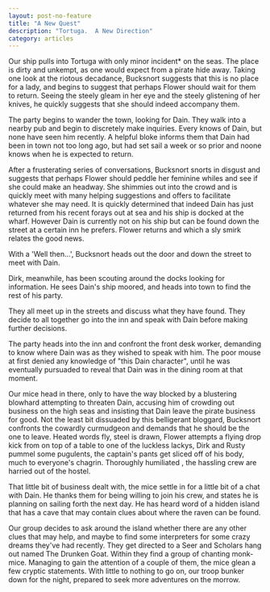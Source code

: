 ```yaml
---
layout: post-no-feature
title: "A New Quest"
description: "Tortuga.  A New Direction"
category: articles
---
```


Our ship pulls into Tortuga with only minor incident* on the seas.  The place is
dirty and unkempt, as one would expect from a pirate hide away.  Taking one look
at the riotous decadance, Bucksnort suggests that this is no place for a lady,
and begins to suggest that perhaps Flower should wait for them to return.  Seeing
the steely gleam in her eye and the steely glistening of her knives, he quickly
suggests that she should indeed accompany them.

The party begins to wander the town, looking for Dain.  They walk into a nearby
pub and begin to discretely make inquiries.  Every knows of Dain, but none have
seen him recently.  A helpful bloke informs them that Dain had been in town
not too long ago, but had set sail a week or so prior and noone knows when he
is expected to return.

After a frusterating series of conversations, Bucksnort snorts in disgust and
suggests that perhaps Flower should peddle her feminine whiles and see if she
could make an headway.  She shimmies out into the crowd and is quickly meet with
many helping suggestions and offers to facilitate whatever she may need.  It is quickly
determined that indeed Dain has just returned from his recent forays out at sea
and his ship is docked at the wharf.  However Dain is currently not on his ship
but can be found down the street at a certain inn he prefers.  Flower returns
and which a sly smirk relates the good news.

With a 'Well then...', Bucksnort heads out the door and down the street to meet
with Dain.

Dirk, meanwhile, has been scouting around the docks looking for information.
He sees Dain's ship moored, and heads into town to find the rest of his party.

They all meet up in the streets and discuss what they have found.  They decide to
all together go into the inn and speak with Dain before making further decisions.

The party heads into the inn and confront the front desk worker, demanding to know
where Dain was as they wished to speak with him.  The poor mouse at first denied
any knowledge of "this Dain character", until he was eventually pursuaded to reveal
that Dain was in the dining room at that moment.

Our mice head in there, only to have the way blocked by a blustering blowhard attempting
to threaten Dain, accusing him of crowding out business on the high seas and insisting
that Dain leave the pirate business for good.  Not the least bit dissuaded by this
belligerant bloggard, Bucksnort confronts the  cowardly curmudgeon and demands that he should be
the one to leave.  Heated words fly, steel is drawn, Flower attempts a flying drop kick
from on top of a table to one of the luckless lackys, Dirk and Rusty pummel some pugulents,
the captain's pants get sliced off of his body, much to everyone's chagrin.  Thoroughly
humiliated , the hassling crew are harried out of the hostel.

That little bit of business dealt with, the mice settle in for a little bit of a chat
with Dain.  He thanks them for being willing to join his crew, and states he is planning
on sailing forth the next day.  He has heard word of a hidden island that has a cave
that may contain clues about where the raven can be found.

Our group decides to ask around the island whether there are any other clues that may
help, and maybe to find some interpreters for some crazy dreams they've had recently.
They get directed to a Seer and Scholars hang out named The Drunken Goat.  Within they
find a group of chanting monk-mice.  Managing to gain the attention of a couple of them,
the mice glean a few cryptic statements.  With little to nothing to go on, our troop
bunker down for the night, prepared to seek more adventures on the morrow.
